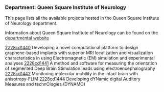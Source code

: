 ### Department: Queen Square Institute of Neurology

This page lists all the available projects hosted in the Queen Square Institute of Neurology department.

Information about Queen Square Institute of Neurology can be found on the [departmental website](https://www.ucl.ac.uk/ion)

[2228cd1440](../projects/2228cd1440.md) Developing a novel computational platform to design graphene-based implants with superior MRI localization and visualization characteristics in using Electromagnetic (EM) simulation and experimental analyses
[2228cd1441](../projects/2228cd1441.md) A method and software for measuring the orientation of segmented Deep Brain Stimulation leads using electroencephalography
[2228cd1442](../projects/2228cd1442.md) Monitoring molecular mobility in the intact brain with anisotropy-FLIM
[2228cd1444](../projects/2228cd1444.md) Developing dYNamic digital Auditory Measures and technOlogies (DYNAMO)

